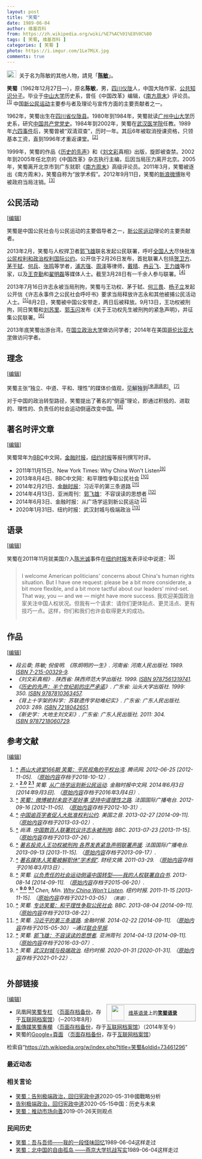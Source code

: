 ```yaml
---
layout: post
title: "笑蜀"
date: 1989-06-04
author: 维基百科
from: https://zh.wikipedia.org/wiki/%E7%AC%91%E8%9C%80
tags: [ 笑蜀, 维基百科 ]
categories: [ 笑蜀 ]
photo: https://i.imgur.com/1Le7MiX.jpg
comments: true
---
```

<div class="mw-content-ltr mw-parser-output" lang="zh" dir="ltr"><div role="note" class="hatnote navigation-not-searchable"><span typeof="mw:File"><a href="/wiki/Wikipedia:%E6%B6%88%E6%AD%A7%E4%B9%89" title="Wikipedia:消歧义"><img alt="" src="//upload.wikimedia.org/wikipedia/commons/thumb/5/5f/Disambig_gray.svg/25px-Disambig_gray.svg.png" decoding="async" width="25" height="19" class="mw-file-element" srcset="//upload.wikimedia.org/wikipedia/commons/thumb/5/5f/Disambig_gray.svg/38px-Disambig_gray.svg.png 1.5x, //upload.wikimedia.org/wikipedia/commons/thumb/5/5f/Disambig_gray.svg/50px-Disambig_gray.svg.png 2x" data-file-width="220" data-file-height="168"></a></span><style data-mw-deduplicate="TemplateStyles:r74069148">body:not(.skin-minerva) .mw-parser-output .ifmobile>.mobile{display:none}body.skin-minerva .mw-parser-output .ifmobile>.nomobile{display:inherit;display:initial}</style><span class="ifmobile"><span class="nomobile">&nbsp;&nbsp;</span><span class="mobile"></span></span>关于名为陈敏的其他人物，請見「<b><a href="/wiki/%E9%99%88%E6%95%8F" class="mw-redirect mw-disambig" title="陈敏">陈敏</a></b>」。</div>
<style data-mw-deduplicate="TemplateStyles:r83732082">.mw-parser-output .infobox-subbox{padding:0;border:none;margin:-3px;width:auto;min-width:100%;font-size:100%;clear:none;float:none;background-color:transparent}.mw-parser-output .infobox-3cols-child{margin:auto}.mw-parser-output .infobox .navbar{font-size:100%}body.skin-minerva .mw-parser-output .infobox-header,body.skin-minerva .mw-parser-output .infobox-subheader,body.skin-minerva .mw-parser-output .infobox-above,body.skin-minerva .mw-parser-output .infobox-title,body.skin-minerva .mw-parser-output .infobox-image,body.skin-minerva .mw-parser-output .infobox-full-data,body.skin-minerva .mw-parser-output .infobox-below{text-align:center}@media screen{html.skin-theme-clientpref-night .mw-parser-output .infobox-full-data:not(.notheme)>div:not(.notheme)[style]{background:#1f1f23!important;color:#f8f9fa}@media screen and (prefers-color-scheme:dark){html.skin-theme-clientpref-os .mw-parser-output .infobox-full-data:not(.notheme) div:not(.notheme){background:#1f1f23!important;color:#f8f9fa}}html.skin-theme-clientpref-night .mw-parser-output .infobox td div:not(.notheme)[style]{background:transparent!important;color:var(--color-base,#202122)}@media screen and (prefers-color-scheme:dark){html.skin-theme-clientpref-os .mw-parser-output .infobox td div:not(.notheme)[style]{background:transparent!important;color:var(--color-base,#202122)}}html.skin-theme-clientpref-night .mw-parser-output .infobox td div.NavHead:not(.notheme)[style]{background:transparent!important}}@media screen and (prefers-color-scheme:dark){html.skin-theme-clientpref-os .mw-parser-output .infobox td div.NavHead:not(.notheme)[style]{background:transparent!important}}@media(min-width:640px){body.skin--responsive .mw-parser-output .infobox-table{display:table!important}body.skin--responsive .mw-parser-output .infobox-table>caption{display:table-caption!important}body.skin--responsive .mw-parser-output .infobox-table>tbody{display:table-row-group}body.skin--responsive .mw-parser-output .infobox-table tr{display:table-row!important}body.skin--responsive .mw-parser-output .infobox-table th,body.skin--responsive .mw-parser-output .infobox-table td{padding-left:inherit;padding-right:inherit}}</style>
<p><b>笑蜀</b>（1962年12月27日<span class="useeditintro" title="Template:BLP editintro">—</span>），原名<b>陈敏</b>，男，<a href="/wiki/%E5%9B%9B%E5%B7%9D%E7%9C%81" title="四川省">四川</a><a href="/wiki/%E4%BB%AA%E9%99%87%E5%8E%BF" title="仪陇县">仪陇</a>人，中国大陆作家、<a href="/wiki/%E5%85%AC%E5%85%B1%E7%9F%A5%E8%AF%86%E5%88%86%E5%AD%90" title="公共知识分子">公共知识分子</a>。毕业于<a href="/wiki/%E4%B8%AD%E5%B1%B1%E5%A4%A7%E5%AD%A6" title="中山大学">中山大学</a>历史系，曾任《中国改革》编辑，《<a href="/wiki/%E5%8D%97%E6%96%B9%E5%91%A8%E6%9C%AB" title="南方周末">南方周末</a>》评论员。<sup id="cite_ref-1" class="reference"><a href="#cite_note-1"><span class="cite-bracket">[</span>1<span class="cite-bracket">]</span></a></sup> 中国<a href="/wiki/%E6%96%B0%E5%85%AC%E6%B0%91%E8%BF%90%E5%8A%A8" title="新公民运动">新公民运动</a>主要参与者及理论与宣传方面的主要贡献者之一。
</p>
<meta property="mw:PageProp/toc">
<div class="mw-heading mw-heading2"></div>
<p>1962年，笑蜀出生在<a href="/wiki/%E5%9B%9B%E5%B7%9D%E7%9C%81" title="四川省">四川省</a><a href="/wiki/%E4%BB%AA%E9%99%87%E5%8E%BF" title="仪陇县">仪陇县</a>。1980年到1984年，笑蜀就读<a href="/wiki/%E5%B9%BF%E5%B7%9E%E5%B8%82" title="广州市">广州</a><a href="/wiki/%E4%B8%AD%E5%B1%B1%E5%A4%A7%E5%AD%A6" title="中山大学">中山大学</a>历史系，研究<a href="/wiki/%E4%B8%AD%E5%9B%BD%E5%85%B1%E4%BA%A7%E5%85%9A" title="中国共产党">中国共产党党史</a>。1984年到2002年，笑蜀在<a href="/wiki/%E6%AD%A6%E6%B1%89%E5%8C%BB%E5%AD%A6%E9%99%A2" class="mw-redirect" title="武汉医学院">武汉医学院</a>任教。1989年<a href="/wiki/%E5%85%AD%E5%9B%9B%E4%BA%8B%E4%BB%B6" title="六四事件">六四事件</a>后，笑蜀曾被“双清双查”，历时一年。其后6年被取消授课资格，只领基本工资，直到1996年才重返课堂。<sup id="cite_ref-guangchang_2-0" class="reference"><a href="#cite_note-guangchang-2"><span class="cite-bracket">[</span>2<span class="cite-bracket">]</span></a></sup>
</p><p>1999年，笑蜀的作品《<a href="/wiki/%E5%8E%86%E5%8F%B2%E7%9A%84%E5%85%88%E5%A3%B0" title="历史的先声">历史的先声</a>》和《<a href="/wiki/%E5%88%98%E6%96%87%E5%BD%A9" title="刘文彩">刘文彩</a>真相》出版，旋即被查禁。2002年到2005年任北京的《中国改革》杂志执行主编，后因当局压力离开北京。2005年，笑蜀离开北京市到广东就职《<a href="/wiki/%E5%8D%97%E6%96%B9%E5%91%A8%E6%9C%AB" title="南方周末">南方周末</a>》高级评论员。2011年3月，笑蜀被逐出《南方周末》，笑蜀自称为“放学术假”。2012年9月11日，笑蜀的<a href="/wiki/%E6%96%B0%E6%B5%AA%E5%BE%AE%E5%8D%9A" title="新浪微博">新浪微博</a>账号被政府当局注销。<sup id="cite_ref-fica_3-0" class="reference"><a href="#cite_note-fica-3"><span class="cite-bracket">[</span>3<span class="cite-bracket">]</span></a></sup>
</p>
<div class="mw-heading mw-heading2"><h2 id="公民活动"><span id=".E5.85.AC.E6.B0.91.E6.B4.BB.E5.8A.A8"></span>公民活动</h2><span class="mw-editsection"><span class="mw-editsection-bracket">[</span><a href="/w/index.php?title=%E7%AC%91%E8%9C%80&amp;action=edit&amp;section=2" title="编辑章节：公民活动"><span>编辑</span></a><span class="mw-editsection-bracket">]</span></span></div>
<p>笑蜀是中国公民社会与公民运动的主要倡导者之一，<a href="/wiki/%E6%96%B0%E5%85%AC%E6%B0%91%E8%BF%90%E5%8A%A8" title="新公民运动">新公民运动</a>理论的主要贡献者。
</p><p>2013年2月，笑蜀与人权捍卫者<a href="/wiki/%E9%83%AD%E9%A3%9E%E9%9B%84" title="郭飞雄">郭飞雄</a>联名发起公民联署，呼吁<a href="/wiki/%E5%85%A8%E5%9B%BD%E4%BA%BA%E5%A4%A7" class="mw-redirect" title="全国人大">全国人大</a>尽快批准<a href="/wiki/%E5%85%AC%E6%B0%91%E6%9D%83%E5%88%A9%E5%92%8C%E6%94%BF%E6%B2%BB%E6%9D%83%E5%88%A9%E5%9B%BD%E9%99%85%E5%85%AC%E7%BA%A6" class="mw-redirect" title="公民权利和政治权利国际公约">公民权利和政治权利国际公约</a>。公开信于2月26日发布，首批联署人包括<a href="/wiki/%E8%B4%BA%E5%8D%AB%E6%96%B9" title="贺卫方">贺卫方</a>、<a href="/wiki/%E8%8C%85%E4%BA%8E%E8%BD%BC" title="茅于轼">茅于轼</a>、<a href="/w/index.php?title=%E4%BD%95%E5%85%B5&amp;action=edit&amp;redlink=1" class="new" title="何兵（页面不存在）">何兵</a>、<a href="/wiki/%E5%BC%A0%E9%B8%A3" class="mw-redirect mw-disambig" title="张鸣">张鸣</a>等学者，<a href="/wiki/%E6%B5%A6%E5%BF%97%E5%BC%BA" title="浦志强">浦志强</a>、<a href="/wiki/%E5%91%A8%E6%B3%BD" class="mw-disambig" title="周泽">周泽</a>等律师，<a href="/wiki/%E6%88%B4%E6%99%B4" title="戴晴">戴晴</a>、<a href="/wiki/%E5%86%89%E4%BA%91%E9%A3%9E" title="冉云飞">冉云飞</a>、<a href="/wiki/%E7%8E%8B%E5%8A%9B%E9%9B%84" title="王力雄">王力雄</a>等作家，以及<a href="/wiki/%E7%8E%8B%E5%85%8B%E5%8B%A4" title="王克勤">王克勤</a>和<a href="/w/index.php?title=%E7%BF%9F%E6%98%8E%E7%A3%8A&amp;action=edit&amp;redlink=1" class="new" title="翟明磊（页面不存在）">翟明磊</a>等媒体人士。截至3月28日有一千余人参与联署。<sup id="cite_ref-4" class="reference"><a href="#cite_note-4"><span class="cite-bracket">[</span>4<span class="cite-bracket">]</span></a></sup>
</p><p>2013年7月16日许志永被当局刑拘，笑蜀与王功权、茅于轼、<a href="/wiki/%E4%BD%95%E4%B8%89%E7%95%8F" title="何三畏">何三畏</a>、<a href="/wiki/%E6%9D%A8%E5%AD%90%E7%AB%8B" title="杨子立">杨子立</a>发起公开信《许志永事件之公民社会呼吁书》要求当局释放许志永和其他被捕公民活动人士。<sup id="cite_ref-gongkaixin01_5-0" class="reference"><a href="#cite_note-gongkaixin01-5"><span class="cite-bracket">[</span>5<span class="cite-bracket">]</span></a></sup>8月2日，笑蜀被中国公安带走，两日后被释放。9月13日，王功权被刑拘，同日笑蜀和<a href="/wiki/%E5%88%98%E8%8B%8F%E9%87%8C" title="刘苏里">刘苏里</a>、<a href="/wiki/%E9%83%AD%E7%8E%89%E9%97%AA" title="郭玉闪">郭玉闪</a>发布《关于王功权先生被刑拘的紧急声明》，并征集公民联署。<sup id="cite_ref-6" class="reference"><a href="#cite_note-6"><span class="cite-bracket">[</span>6<span class="cite-bracket">]</span></a></sup>
</p><p>2013年底笑蜀出游台湾，在<a href="/wiki/%E5%9B%BD%E7%AB%8B%E6%94%BF%E6%B2%BB%E5%A4%A7%E5%AD%A6" class="mw-redirect" title="国立政治大学">国立政治大学</a>做访问学者；2014年在美国<a href="/wiki/%E5%93%A5%E4%BC%A6%E6%AF%94%E4%BA%9A%E5%A4%A7%E5%AD%A6" title="哥伦比亚大学">哥伦比亚大学</a>做访问学者。
</p>
<div class="mw-heading mw-heading2"><h2 id="理念"><span id=".E7.90.86.E5.BF.B5"></span>理念</h2><span class="mw-editsection"><span class="mw-editsection-bracket">[</span><a href="/w/index.php?title=%E7%AC%91%E8%9C%80&amp;action=edit&amp;section=3" title="编辑章节：理念"><span>编辑</span></a><span class="mw-editsection-bracket">]</span></span></div>
<p>笑蜀主张“独立、中道、平和、理性”的媒体价值观，<style data-mw-deduplicate="TemplateStyles:r83946278">.mw-parser-output .template-facttext{background-color:var(--background-color-neutral,#eaecf0);color:inherit;margin:-.3em 0;padding:.3em 0}</style><mark class="template-facttext" title="需要提供文献来源">见解独到</mark><sup class="noprint Template-Fact"><a href="/wiki/Wikipedia:%E5%88%97%E6%98%8E%E6%9D%A5%E6%BA%90" title="Wikipedia:列明来源"><span style="white-space: nowrap;" title="来源请求。">[來源請求]</span></a></sup>。<sup id="cite_ref-7" class="reference"><a href="#cite_note-7"><span class="cite-bracket">[</span>7<span class="cite-bracket">]</span></a></sup>
</p><p>对于中国的政治转型路径，笑蜀提出了著名的“倒逼”理论，即通过积极的、进取的、理性的、负责任的社会运动倒逼改变中国。<sup id="cite_ref-8" class="reference"><a href="#cite_note-8"><span class="cite-bracket">[</span>8<span class="cite-bracket">]</span></a></sup>
</p>
<div class="mw-heading mw-heading2"><h2 id="著名时评文章"><span id=".E8.91.97.E5.90.8D.E6.97.B6.E8.AF.84.E6.96.87.E7.AB.A0"></span>著名时评文章</h2><span class="mw-editsection"><span class="mw-editsection-bracket">[</span><a href="/w/index.php?title=%E7%AC%91%E8%9C%80&amp;action=edit&amp;section=4" title="编辑章节：著名时评文章"><span>编辑</span></a><span class="mw-editsection-bracket">]</span></span></div>
<p>笑蜀常年为<a href="/wiki/BBC" class="mw-redirect" title="BBC">BBC</a>中文网，<a href="/wiki/%E9%87%91%E8%9E%8D%E6%97%B6%E6%8A%A5_(%E8%8B%B1%E5%9B%BD)" class="mw-redirect" title="金融时报 (英国)">金融时报</a>，<a href="/wiki/%E7%BA%BD%E7%BA%A6%E6%97%B6%E6%8A%A5" title="纽约时报">纽约时报</a>等报刊撰写时评。
</p>
<ul><li>2011年11月15日、<span lang="en">New York Times: Why China Won't Listen</span><sup id="cite_ref-cgc_listen_9-0" class="reference"><a href="#cite_note-cgc_listen-9"><span class="cite-bracket">[</span>9<span class="cite-bracket">]</span></a></sup></li>
<li>2013年8月4日、BBC中文网：和平理性争取公民社会 <sup id="cite_ref-10" class="reference"><a href="#cite_note-10"><span class="cite-bracket">[</span>10<span class="cite-bracket">]</span></a></sup></li>
<li>2014年2月21日、<a href="/wiki/%E9%87%91%E8%9E%8D%E6%97%B6%E6%8A%A5_(%E8%8B%B1%E5%9B%BD)" class="mw-redirect" title="金融时报 (英国)">金融时报</a>：习近平的第三条道路 <sup id="cite_ref-11" class="reference"><a href="#cite_note-11"><span class="cite-bracket">[</span>11<span class="cite-bracket">]</span></a></sup></li>
<li>2014年4月13日、亚洲周刊：<a href="/wiki/%E9%83%AD%E9%A3%9E%E9%9B%84" title="郭飞雄">郭飞雄</a>：不容误读的思想者 <sup id="cite_ref-12" class="reference"><a href="#cite_note-12"><span class="cite-bracket">[</span>12<span class="cite-bracket">]</span></a></sup></li>
<li>2014年6月3日、金融时报：从广场学运到新公民运动 <sup id="cite_ref-guangchang_2-1" class="reference"><a href="#cite_note-guangchang-2"><span class="cite-bracket">[</span>2<span class="cite-bracket">]</span></a></sup></li>
<li>2020年1月31日、纽约时报：武汉封城与极端政治 <sup id="cite_ref-13" class="reference"><a href="#cite_note-13"><span class="cite-bracket">[</span>13<span class="cite-bracket">]</span></a></sup></li></ul>
<div class="mw-heading mw-heading2"><h2 id="语录"><span id=".E8.AF.AD.E5.BD.95"></span>语录</h2><span class="mw-editsection"><span class="mw-editsection-bracket">[</span><a href="/w/index.php?title=%E7%AC%91%E8%9C%80&amp;action=edit&amp;section=5" title="编辑章节：语录"><span>编辑</span></a><span class="mw-editsection-bracket">]</span></span></div>
<p>笑蜀在2011年11月就美国介入<a href="/wiki/%E9%99%88%E5%85%89%E8%AF%9A" title="陈光诚">陈光诚</a>事件在<a href="/wiki/%E7%BA%BD%E7%BA%A6%E6%97%B6%E6%8A%A5" title="纽约时报">纽约时报</a>发表评论中说道：<sup id="cite_ref-cgc_listen_9-1" class="reference"><a href="#cite_note-cgc_listen-9"><span class="cite-bracket">[</span>9<span class="cite-bracket">]</span></a></sup>
<style data-mw-deduplicate="TemplateStyles:r61209892">.mw-parser-output .templatequote{margin-top:0;overflow:hidden}.mw-parser-output .templatequote .templatequotecite{line-height:1em;text-align:left;padding-left:2em;margin-top:0}.mw-parser-output .templatequote .templatequotecite cite{font-size:small}</style>
</p>
<blockquote class="templatequote"><p>I welcome American politicians' concerns about China's human rights situation. But I have one request: please be a bit more considerate, a bit more flexible, and a bit more tactful about our leaders' mind-set. That way, you — and we — might have more success. 我欢迎美国政治家关注中国人权状况。但我有一个请求：请你们更体贴点、更灵活点、更有技巧一点。这样，你们和我们也许会取得更大的成功。</p></blockquote>
<div class="mw-heading mw-heading2"><h2 id="作品"><span id=".E4.BD.9C.E5.93.81"></span>作品</h2><span class="mw-editsection"><span class="mw-editsection-bracket">[</span><a href="/w/index.php?title=%E7%AC%91%E8%9C%80&amp;action=edit&amp;section=6" title="编辑章节：作品"><span>编辑</span></a><span class="mw-editsection-bracket">]</span></span></div>
<ul><li><cite class="citation book">段云章; 陈敏; 倪俊明. 《陈炯明的一生》. 河南省: 河南人民出版社. 1989. <a href="/wiki/Special:%E7%BD%91%E7%BB%9C%E4%B9%A6%E6%BA%90/7-215-00329-9" title="Special:网络书源/7-215-00329-9"><span title="国际标准书号">ISBN</span>&nbsp;7-215-00329-9</a>.</cite><span title="ctx_ver=Z39.88-2004&amp;rfr_id=info%3Asid%2Fzh.wikipedia.org%3A%E7%AC%91%E8%9C%80&amp;rft.au=%E5%80%AA%E4%BF%8A%E6%98%8E&amp;rft.au=%E6%AE%B5%E4%BA%91%E7%AB%A0&amp;rft.au=%E9%99%88%E6%95%8F&amp;rft.btitle=%E3%80%8A%E9%99%88%E7%82%AF%E6%98%8E%E7%9A%84%E4%B8%80%E7%94%9F%E3%80%8B&amp;rft.date=1989&amp;rft.genre=book&amp;rft.isbn=7-215-00329-9&amp;rft.place=%E6%B2%B3%E5%8D%97%E7%9C%81&amp;rft.pub=%E6%B2%B3%E5%8D%97%E4%BA%BA%E6%B0%91%E5%87%BA%E7%89%88%E7%A4%BE&amp;rft_val_fmt=info%3Aofi%2Ffmt%3Akev%3Amtx%3Abook" class="Z3988"><span style="display:none;">&nbsp;</span></span></li>
<li><cite class="citation book">《刘文彩真相》. 陕西省: 陕西师范大学出版社. 1999. <a href="/wiki/Special:%E7%BD%91%E7%BB%9C%E4%B9%A6%E6%BA%90/9787561319741" title="Special:网络书源/9787561319741"><span title="国际标准书号">ISBN</span>&nbsp;9787561319741</a>.</cite><span title="ctx_ver=Z39.88-2004&amp;rfr_id=info%3Asid%2Fzh.wikipedia.org%3A%E7%AC%91%E8%9C%80&amp;rft.btitle=%E3%80%8A%E5%88%98%E6%96%87%E5%BD%A9%E7%9C%9F%E7%9B%B8%E3%80%8B&amp;rft.date=1999&amp;rft.genre=book&amp;rft.isbn=9787561319741&amp;rft.place=%E9%99%95%E8%A5%BF%E7%9C%81&amp;rft.pub=%E9%99%95%E8%A5%BF%E5%B8%88%E8%8C%83%E5%A4%A7%E5%AD%A6%E5%87%BA%E7%89%88%E7%A4%BE&amp;rft_val_fmt=info%3Aofi%2Ffmt%3Akev%3Amtx%3Abook" class="Z3988"><span style="display:none;">&nbsp;</span></span></li>
<li><cite class="citation book">《<a href="/wiki/%E5%8E%86%E5%8F%B2%E7%9A%84%E5%85%88%E5%A3%B0" title="历史的先声">历史的先声：半个世纪前的庄严承诺</a>》. 广东省: 汕头大学出版社. 1999: 350. <a href="/wiki/Special:%E7%BD%91%E7%BB%9C%E4%B9%A6%E6%BA%90/9787810363457" title="Special:网络书源/9787810363457"><span title="国际标准书号">ISBN</span>&nbsp;9787810363457</a>.</cite><span title="ctx_ver=Z39.88-2004&amp;rfr_id=info%3Asid%2Fzh.wikipedia.org%3A%E7%AC%91%E8%9C%80&amp;rft.btitle=%E3%80%8A%E5%8E%86%E5%8F%B2%E7%9A%84%E5%85%88%E5%A3%B0%EF%BC%9A%E5%8D%8A%E4%B8%AA%E4%B8%96%E7%BA%AA%E5%89%8D%E7%9A%84%E5%BA%84%E4%B8%A5%E6%89%BF%E8%AF%BA%E3%80%8B&amp;rft.date=1999&amp;rft.genre=book&amp;rft.isbn=9787810363457&amp;rft.pages=350&amp;rft.place=%E5%B9%BF%E4%B8%9C%E7%9C%81&amp;rft.pub=%E6%B1%95%E5%A4%B4%E5%A4%A7%E5%AD%A6%E5%87%BA%E7%89%88%E7%A4%BE&amp;rft_val_fmt=info%3Aofi%2Ffmt%3Akev%3Amtx%3Abook" class="Z3988"><span style="display:none;">&nbsp;</span></span></li>
<li><cite class="citation book">《背上十字架的科学：苏联遗传学劫难纪实》. 广东省: 广东人民出版社. 2003: 289. <a href="/wiki/Special:%E7%BD%91%E7%BB%9C%E4%B9%A6%E6%BA%90/7218042651" title="Special:网络书源/7218042651"><span title="国际标准书号">ISBN</span>&nbsp;7218042651</a>.</cite><span title="ctx_ver=Z39.88-2004&amp;rfr_id=info%3Asid%2Fzh.wikipedia.org%3A%E7%AC%91%E8%9C%80&amp;rft.btitle=%E3%80%8A%E8%83%8C%E4%B8%8A%E5%8D%81%E5%AD%97%E6%9E%B6%E7%9A%84%E7%A7%91%E5%AD%A6%EF%BC%9A%E8%8B%8F%E8%81%94%E9%81%97%E4%BC%A0%E5%AD%A6%E5%8A%AB%E9%9A%BE%E7%BA%AA%E5%AE%9E%E3%80%8B&amp;rft.date=2003&amp;rft.genre=book&amp;rft.isbn=7218042651&amp;rft.pages=289&amp;rft.place=%E5%B9%BF%E4%B8%9C%E7%9C%81&amp;rft.pub=%E5%B9%BF%E4%B8%9C%E4%BA%BA%E6%B0%91%E5%87%BA%E7%89%88%E7%A4%BE&amp;rft_val_fmt=info%3Aofi%2Ffmt%3Akev%3Amtx%3Abook" class="Z3988"><span style="display:none;">&nbsp;</span></span></li>
<li><cite class="citation book">《新史学：大地主刘文彩》. 广东省: 广东人民出版社. 2011: 304. <a href="/wiki/Special:%E7%BD%91%E7%BB%9C%E4%B9%A6%E6%BA%90/9787218060729" title="Special:网络书源/9787218060729"><span title="国际标准书号">ISBN</span>&nbsp;9787218060729</a>.</cite><span title="ctx_ver=Z39.88-2004&amp;rfr_id=info%3Asid%2Fzh.wikipedia.org%3A%E7%AC%91%E8%9C%80&amp;rft.btitle=%E3%80%8A%E6%96%B0%E5%8F%B2%E5%AD%A6%EF%BC%9A%E5%A4%A7%E5%9C%B0%E4%B8%BB%E5%88%98%E6%96%87%E5%BD%A9%E3%80%8B&amp;rft.date=2011&amp;rft.genre=book&amp;rft.isbn=9787218060729&amp;rft.pages=304&amp;rft.place=%E5%B9%BF%E4%B8%9C%E7%9C%81&amp;rft.pub=%E5%B9%BF%E4%B8%9C%E4%BA%BA%E6%B0%91%E5%87%BA%E7%89%88%E7%A4%BE&amp;rft_val_fmt=info%3Aofi%2Ffmt%3Akev%3Amtx%3Abook" class="Z3988"><span style="display:none;">&nbsp;</span></span></li></ul>
<div class="mw-heading mw-heading2"><h2 id="参考文献"><span id=".E5.8F.82.E8.80.83.E6.96.87.E7.8C.AE"></span>参考文献</h2><span class="mw-editsection"><span class="mw-editsection-bracket">[</span><a href="/w/index.php?title=%E7%AC%91%E8%9C%80&amp;action=edit&amp;section=7" title="编辑章节：参考文献"><span>编辑</span></a><span class="mw-editsection-bracket">]</span></span></div>
<div class="reflist columns references-column-count references-column-count-2" style="-moz-column-count: 2; -webkit-column-count: 2; column-count: 2; list-style-type: decimal;">
<ol class="references">
<li id="cite_note-1"><span class="mw-cite-backlink"><b><a href="#cite_ref-1">^</a></b></span> <span class="reference-text"><cite class="citation web"><a rel="nofollow" class="external text" href="https://web.archive.org/web/20181012161739/http://view.news.qq.com/a/20120625/000029.htm">燕山大讲堂166期 笑蜀：平民视角的平权台湾</a>. 腾讯网. 2012-06-25 <span class="reference-accessdate"> [<span class="nowrap">2012-11-05</span>]</span>. （<a rel="nofollow" class="external text" href="http://view.news.qq.com/a/20120625/000029.htm">原始内容</a>存档于2018-10-12）.</cite><span title="ctx_ver=Z39.88-2004&amp;rfr_id=info%3Asid%2Fzh.wikipedia.org%3A%E7%AC%91%E8%9C%80&amp;rft.atitle=%E7%87%95%E5%B1%B1%E5%A4%A7%E8%AE%B2%E5%A0%82166%E6%9C%9F+%E7%AC%91%E8%9C%80%EF%BC%9A%E5%B9%B3%E6%B0%91%E8%A7%86%E8%A7%92%E7%9A%84%E5%B9%B3%E6%9D%83%E5%8F%B0%E6%B9%BE&amp;rft.date=2012-06-25&amp;rft.genre=unknown&amp;rft.jtitle=%E8%85%BE%E8%AE%AF%E7%BD%91&amp;rft_id=http%3A%2F%2Fview.news.qq.com%2Fa%2F20120625%2F000029.htm&amp;rft_val_fmt=info%3Aofi%2Ffmt%3Akev%3Amtx%3Ajournal" class="Z3988"><span style="display:none;">&nbsp;</span></span></span>
</li>
<li id="cite_note-guangchang-2"><span class="mw-cite-backlink">^ <a href="#cite_ref-guangchang_2-0"><sup><b>2.0</b></sup></a> <a href="#cite_ref-guangchang_2-1"><sup><b>2.1</b></sup></a></span> <span class="reference-text"><cite class="citation news">笑蜀. <a rel="nofollow" class="external text" href="https://web.archive.org/web/20160304061834/http://www.ftchinese.com/story/001056541?full=y">从广场学运到新公民运动</a>. 金融时报中文网. 2014年6月3日 <span class="reference-accessdate"> [2014年9月3日]</span>. （<a rel="nofollow" class="external text" href="http://www.ftchinese.com/story/001056541?full=y">原始内容</a>存档于2016年3月4日）.</cite><span title="ctx_ver=Z39.88-2004&amp;rfr_id=info%3Asid%2Fzh.wikipedia.org%3A%E7%AC%91%E8%9C%80&amp;rft.atitle=%E4%BB%8E%E5%B9%BF%E5%9C%BA%E5%AD%A6%E8%BF%90%E5%88%B0%E6%96%B0%E5%85%AC%E6%B0%91%E8%BF%90%E5%8A%A8&amp;rft.au=%E7%AC%91%E8%9C%80&amp;rft.date=2014-06-03&amp;rft.genre=article&amp;rft.jtitle=%E9%87%91%E8%9E%8D%E6%97%B6%E6%8A%A5%E4%B8%AD%E6%96%87%E7%BD%91&amp;rft_id=http%3A%2F%2Fwww.ftchinese.com%2Fstory%2F001056541%3Ffull%3Dy&amp;rft_val_fmt=info%3Aofi%2Ffmt%3Akev%3Amtx%3Ajournal" class="Z3988"><span style="display:none;">&nbsp;</span></span></span>
</li>
<li id="cite_note-fica-3"><span class="mw-cite-backlink"><b><a href="#cite_ref-fica_3-0">^</a></b></span> <span class="reference-text"><cite class="citation web"><a rel="nofollow" class="external text" href="https://web.archive.org/web/20121031151357/http://www.chinese.rfi.fr/%E4%B8%AD%E5%9B%BD/20120916-%E7%AC%91%E8%9C%80%EF%BC%9A%E5%BE%AE%E5%8D%9A%E8%A2%AB%E5%B0%81%E6%9C%AA%E5%B0%9D%E4%B8%8D%E6%98%AF%E5%A5%BD%E4%BA%8B-%E5%9D%9A%E6%8C%81%E4%B8%AD%E9%81%93%E7%90%86%E6%80%A7%E4%B9%8B%E8%B7%AF">笑蜀：微博被封未尝不是好事 坚持中道理性之路</a>. 法国国际广播电台. 2012-09-16 <span class="reference-accessdate"> [<span class="nowrap">2012-11-05</span>]</span>. （<a rel="nofollow" class="external text" href="http://www.chinese.rfi.fr/%E4%B8%AD%E5%9B%BD/20120916-%E7%AC%91%E8%9C%80%EF%BC%9A%E5%BE%AE%E5%8D%9A%E8%A2%AB%E5%B0%81%E6%9C%AA%E5%B0%9D%E4%B8%8D%E6%98%AF%E5%A5%BD%E4%BA%8B-%E5%9D%9A%E6%8C%81%E4%B8%AD%E9%81%93%E7%90%86%E6%80%A7%E4%B9%8B%E8%B7%AF">原始内容</a>存档于2012-10-31）.</cite><span title="ctx_ver=Z39.88-2004&amp;rfr_id=info%3Asid%2Fzh.wikipedia.org%3A%E7%AC%91%E8%9C%80&amp;rft.atitle=%E7%AC%91%E8%9C%80%EF%BC%9A%E5%BE%AE%E5%8D%9A%E8%A2%AB%E5%B0%81%E6%9C%AA%E5%B0%9D%E4%B8%8D%E6%98%AF%E5%A5%BD%E4%BA%8B+%E5%9D%9A%E6%8C%81%E4%B8%AD%E9%81%93%E7%90%86%E6%80%A7%E4%B9%8B%E8%B7%AF&amp;rft.date=2012-09-16&amp;rft.genre=unknown&amp;rft.jtitle=%E6%B3%95%E5%9B%BD%E5%9B%BD%E9%99%85%E5%B9%BF%E6%92%AD%E7%94%B5%E5%8F%B0&amp;rft_id=http%3A%2F%2Fwww.chinese.rfi.fr%2F%25E4%25B8%25AD%25E5%259B%25BD%2F20120916-%25E7%25AC%2591%25E8%259C%2580%25EF%25BC%259A%25E5%25BE%25AE%25E5%258D%259A%25E8%25A2%25AB%25E5%25B0%2581%25E6%259C%25AA%25E5%25B0%259D%25E4%25B8%258D%25E6%2598%25AF%25E5%25A5%25BD%25E4%25BA%258B-%25E5%259D%259A%25E6%258C%2581%25E4%25B8%25AD%25E9%2581%2593%25E7%2590%2586%25E6%2580%25A7%25E4%25B9%258B%25E8%25B7%25AF&amp;rft_val_fmt=info%3Aofi%2Ffmt%3Akev%3Amtx%3Ajournal" class="Z3988"><span style="display:none;">&nbsp;</span></span></span>
</li>
<li id="cite_note-4"><span class="mw-cite-backlink"><b><a href="#cite_ref-4">^</a></b></span> <span class="reference-text"><cite class="citation news"><a rel="nofollow" class="external text" href="https://web.archive.org/web/20130302034629/http://www.bbc.co.uk/zhongwen/simp/china/2013/02/130226_china_reform_petition.shtml">中国逾百学者促人大批准权利公约</a>. 美国之音. 2013-02-27 <span class="reference-accessdate"> [<span class="nowrap">2014-09-11</span>]</span>. （<a rel="nofollow" class="external text" href="https://www.bbc.co.uk/zhongwen/simp/china/2013/02/130226_china_reform_petition.shtml">原始内容</a>存档于2013-03-02）.</cite><span title="ctx_ver=Z39.88-2004&amp;rfr_id=info%3Asid%2Fzh.wikipedia.org%3A%E7%AC%91%E8%9C%80&amp;rft.atitle=%E4%B8%AD%E5%9B%BD%E9%80%BE%E7%99%BE%E5%AD%A6%E8%80%85%E4%BF%83%E4%BA%BA%E5%A4%A7%E6%89%B9%E5%87%86%E6%9D%83%E5%88%A9%E5%85%AC%E7%BA%A6&amp;rft.date=2013-02-27&amp;rft.genre=article&amp;rft.jtitle=%E7%BE%8E%E5%9B%BD%E4%B9%8B%E9%9F%B3&amp;rft_id=http%3A%2F%2Fwww.bbc.co.uk%2Fzhongwen%2Fsimp%2Fchina%2F2013%2F02%2F130226_china_reform_petition.shtml&amp;rft_val_fmt=info%3Aofi%2Ffmt%3Akev%3Amtx%3Ajournal" class="Z3988"><span style="display:none;">&nbsp;</span></span></span>
</li>
<li id="cite_note-gongkaixin01-5"><span class="mw-cite-backlink"><b><a href="#cite_ref-gongkaixin01_5-0">^</a></b></span> <span class="reference-text"><cite class="citation news">尚清. <a rel="nofollow" class="external text" href="https://web.archive.org/web/20130726004854/http://www.bbc.co.uk/zhongwen/simp/china/2013/07/130723_xuzhiyong_petition.shtml">中国数百人联署抗议许志永被刑拘</a>. BBC. 2013-07-23 <span class="reference-accessdate"> [<span class="nowrap">2013-11-15</span>]</span>. （<a rel="nofollow" class="external text" href="https://www.bbc.co.uk/zhongwen/simp/china/2013/07/130723_xuzhiyong_petition.shtml">原始内容</a>存档于2013-07-26）.</cite><span title="ctx_ver=Z39.88-2004&amp;rfr_id=info%3Asid%2Fzh.wikipedia.org%3A%E7%AC%91%E8%9C%80&amp;rft.atitle=%E4%B8%AD%E5%9B%BD%E6%95%B0%E7%99%BE%E4%BA%BA%E8%81%94%E7%BD%B2%E6%8A%97%E8%AE%AE%E8%AE%B8%E5%BF%97%E6%B0%B8%E8%A2%AB%E5%88%91%E6%8B%98&amp;rft.au=%E5%B0%9A%E6%B8%85&amp;rft.date=2013-07-23&amp;rft.genre=article&amp;rft.jtitle=BBC&amp;rft_id=http%3A%2F%2Fwww.bbc.co.uk%2Fzhongwen%2Fsimp%2Fchina%2F2013%2F07%2F130723_xuzhiyong_petition.shtml&amp;rft_val_fmt=info%3Aofi%2Ffmt%3Akev%3Amtx%3Ajournal" class="Z3988"><span style="display:none;">&nbsp;</span></span></span>
</li>
<li id="cite_note-6"><span class="mw-cite-backlink"><b><a href="#cite_ref-6">^</a></b></span> <span class="reference-text"><cite class="citation web"><a rel="nofollow" class="external text" href="https://web.archive.org/web/20130917002747/http://www.chinese.rfi.fr/%E4%B8%AD%E5%9B%BD/20130913-%E4%B8%AD%E5%9B%BD%E8%91%97%E5%90%8D%E4%BC%81%E4%B8%9A%E5%AE%B6%E7%8E%8B%E5%8A%9F%E6%9D%83%E5%91%A8%E4%BA%94%E8%A2%AB%E8%AD%A6%E6%96%B9%E5%B8%A6%E8%B5%B0">著名投资人王功权被刑拘 各界发表紧急声明联署声援</a>. 法国国际广播电台. 2013-09-13 <span class="reference-accessdate"> [<span class="nowrap">2013-11-15</span>]</span>. （<a rel="nofollow" class="external text" href="http://www.chinese.rfi.fr/%E4%B8%AD%E5%9B%BD/20130913-%E4%B8%AD%E5%9B%BD%E8%91%97%E5%90%8D%E4%BC%81%E4%B8%9A%E5%AE%B6%E7%8E%8B%E5%8A%9F%E6%9D%83%E5%91%A8%E4%BA%94%E8%A2%AB%E8%AD%A6%E6%96%B9%E5%B8%A6%E8%B5%B0">原始内容</a>存档于2013-09-17）.</cite><span title="ctx_ver=Z39.88-2004&amp;rfr_id=info%3Asid%2Fzh.wikipedia.org%3A%E7%AC%91%E8%9C%80&amp;rft.atitle=%E8%91%97%E5%90%8D%E6%8A%95%E8%B5%84%E4%BA%BA%E7%8E%8B%E5%8A%9F%E6%9D%83%E8%A2%AB%E5%88%91%E6%8B%98+%E5%90%84%E7%95%8C%E5%8F%91%E8%A1%A8%E7%B4%A7%E6%80%A5%E5%A3%B0%E6%98%8E%E8%81%94%E7%BD%B2%E5%A3%B0%E6%8F%B4&amp;rft.date=2013-09-13&amp;rft.genre=unknown&amp;rft.jtitle=%E6%B3%95%E5%9B%BD%E5%9B%BD%E9%99%85%E5%B9%BF%E6%92%AD%E7%94%B5%E5%8F%B0&amp;rft_id=http%3A%2F%2Fwww.chinese.rfi.fr%2F%25E4%25B8%25AD%25E5%259B%25BD%2F20130913-%25E4%25B8%25AD%25E5%259B%25BD%25E8%2591%2597%25E5%2590%258D%25E4%25BC%2581%25E4%25B8%259A%25E5%25AE%25B6%25E7%258E%258B%25E5%258A%259F%25E6%259D%2583%25E5%2591%25A8%25E4%25BA%2594%25E8%25A2%25AB%25E8%25AD%25A6%25E6%2596%25B9%25E5%25B8%25A6%25E8%25B5%25B0&amp;rft_val_fmt=info%3Aofi%2Ffmt%3Akev%3Amtx%3Ajournal" class="Z3988"><span style="display:none;">&nbsp;</span></span></span>
</li>
<li id="cite_note-7"><span class="mw-cite-backlink"><b><a href="#cite_ref-7">^</a></b></span> <span class="reference-text"><cite class="citation web"><a rel="nofollow" class="external text" href="https://web.archive.org/web/20160313110448/http://21fd.cn/a/fengmianbaodao/2011/0329/22895.html">著名媒体人笑蜀被解职休“学术假”</a>. 财经文摘. 2011-03-29. （<a rel="nofollow" class="external text" href="http://www.21fd.cn/a/fengmianbaodao/2011/0329/22895.html">原始内容</a>存档于2016年3月13日）.</cite><span title="ctx_ver=Z39.88-2004&amp;rfr_id=info%3Asid%2Fzh.wikipedia.org%3A%E7%AC%91%E8%9C%80&amp;rft.atitle=%E8%91%97%E5%90%8D%E5%AA%92%E4%BD%93%E4%BA%BA%E7%AC%91%E8%9C%80%E8%A2%AB%E8%A7%A3%E8%81%8C%E4%BC%91%E2%80%9C%E5%AD%A6%E6%9C%AF%E5%81%87%E2%80%9D&amp;rft.date=2011-03-29&amp;rft.genre=unknown&amp;rft.jtitle=%E8%B4%A2%E7%BB%8F%E6%96%87%E6%91%98&amp;rft_id=http%3A%2F%2Fwww.21fd.cn%2Fa%2Ffengmianbaodao%2F2011%2F0329%2F22895.html&amp;rft_val_fmt=info%3Aofi%2Ffmt%3Akev%3Amtx%3Ajournal" class="Z3988"><span style="display:none;">&nbsp;</span></span></span>
</li>
<li id="cite_note-8"><span class="mw-cite-backlink"><b><a href="#cite_ref-8">^</a></b></span> <span class="reference-text"><cite class="citation web">笑蜀. <a rel="nofollow" class="external text" href="https://web.archive.org/web/20150620054648/http://blog.sciencenet.cn/blog-279293-716664.html">以负责任的社会运动倒逼中国转型——我的人权联署自白书</a>. 2013-08-14 <span class="reference-accessdate"> [<span class="nowrap">2014-09-11</span>]</span>. （<a rel="nofollow" class="external text" href="http://blog.sciencenet.cn/blog-279293-716664.html">原始内容</a>存档于2015-06-20）.</cite><span title="ctx_ver=Z39.88-2004&amp;rfr_id=info%3Asid%2Fzh.wikipedia.org%3A%E7%AC%91%E8%9C%80&amp;rft.au=%E7%AC%91%E8%9C%80&amp;rft.btitle=%E4%BB%A5%E8%B4%9F%E8%B4%A3%E4%BB%BB%E7%9A%84%E7%A4%BE%E4%BC%9A%E8%BF%90%E5%8A%A8%E5%80%92%E9%80%BC%E4%B8%AD%E5%9B%BD%E8%BD%AC%E5%9E%8B%E2%80%94%E2%80%94%E6%88%91%E7%9A%84%E4%BA%BA%E6%9D%83%E8%81%94%E7%BD%B2%E8%87%AA%E7%99%BD%E4%B9%A6&amp;rft.date=2013-08-14&amp;rft.genre=unknown&amp;rft_id=http%3A%2F%2Fblog.sciencenet.cn%2Fblog-279293-716664.html&amp;rft_val_fmt=info%3Aofi%2Ffmt%3Akev%3Amtx%3Abook" class="Z3988"><span style="display:none;">&nbsp;</span></span></span>
</li>
<li id="cite_note-cgc_listen-9"><span class="mw-cite-backlink">^ <a href="#cite_ref-cgc_listen_9-0"><sup><b>9.0</b></sup></a> <a href="#cite_ref-cgc_listen_9-1"><sup><b>9.1</b></sup></a></span> <span class="reference-text"><cite class="citation web">Chen, Min. <a rel="nofollow" class="external text" href="https://web.archive.org/web/20210305032207/http://www.nytimes.com/2011/11/16/opinion/why-china-wont-listen.html">Why China Won't Listen</a>. 纽约时报. 2011-11-15 <span class="reference-accessdate"> [<span class="nowrap">2013-11-15</span>]</span>. （<a rel="nofollow" class="external text" href="http://www.nytimes.com/2011/11/16/opinion/why-china-wont-listen.html">原始内容</a>存档于2021-03-05） <span style="font-family: sans-serif; cursor: default; color:var(--color-subtle, #54595d); font-size: 0.8em; bottom: 0.1em; font-weight: bold;" title="连接到英语网页">（英语）</span>.</cite><span title="ctx_ver=Z39.88-2004&amp;rfr_id=info%3Asid%2Fzh.wikipedia.org%3A%E7%AC%91%E8%9C%80&amp;rft.atitle=Why+China+Won%27t+Listen&amp;rft.aufirst=Min&amp;rft.aulast=Chen&amp;rft.date=2011-11-15&amp;rft.genre=unknown&amp;rft.jtitle=%E7%BA%BD%E7%BA%A6%E6%97%B6%E6%8A%A5&amp;rft_id=http%3A%2F%2Fwww.nytimes.com%2F2011%2F11%2F16%2Fopinion%2Fwhy-china-wont-listen.html&amp;rft_val_fmt=info%3Aofi%2Ffmt%3Akev%3Amtx%3Ajournal" class="Z3988"><span style="display:none;">&nbsp;</span></span></span>
</li>
<li id="cite_note-10"><span class="mw-cite-backlink"><b><a href="#cite_ref-10">^</a></b></span> <span class="reference-text"><cite class="citation web">笑蜀. <a rel="nofollow" class="external text" href="https://web.archive.org/web/20130822130037/http://www.bbc.co.uk/zhongwen/simp/china/2013/08/130804_xiaoshu_iv.shtml">专访笑蜀：和平理性争取公民社会</a>. BBC. 2013-08-04 <span class="reference-accessdate"> [<span class="nowrap">2014-09-11</span>]</span>. （<a rel="nofollow" class="external text" href="https://www.bbc.co.uk/zhongwen/simp/china/2013/08/130804_xiaoshu_iv.shtml">原始内容</a>存档于2013-08-22）.</cite><span title="ctx_ver=Z39.88-2004&amp;rfr_id=info%3Asid%2Fzh.wikipedia.org%3A%E7%AC%91%E8%9C%80&amp;rft.atitle=%E4%B8%93%E8%AE%BF%E7%AC%91%E8%9C%80%EF%BC%9A%E5%92%8C%E5%B9%B3%E7%90%86%E6%80%A7%E4%BA%89%E5%8F%96%E5%85%AC%E6%B0%91%E7%A4%BE%E4%BC%9A&amp;rft.au=%E7%AC%91%E8%9C%80&amp;rft.date=2013-08-04&amp;rft.genre=unknown&amp;rft.jtitle=BBC&amp;rft_id=http%3A%2F%2Fwww.bbc.co.uk%2Fzhongwen%2Fsimp%2Fchina%2F2013%2F08%2F130804_xiaoshu_iv.shtml&amp;rft_val_fmt=info%3Aofi%2Ffmt%3Akev%3Amtx%3Ajournal" class="Z3988"><span style="display:none;">&nbsp;</span></span></span>
</li>
<li id="cite_note-11"><span class="mw-cite-backlink"><b><a href="#cite_ref-11">^</a></b></span> <span class="reference-text"><cite class="citation web">笑蜀. <a rel="nofollow" class="external text" href="https://web.archive.org/web/20150530070058/http://www.zaobao.com.sg/wencui/politic/story20140222-313167">习近平的第三条道路</a>. 金融时报. 2014-02-22 <span class="reference-accessdate"> [<span class="nowrap">2014-09-11</span>]</span>. （<a rel="nofollow" class="external text" href="http://www.zaobao.com.sg/wencui/politic/story20140222-313167">原始内容</a>存档于2015-05-30） –通过<a href="/wiki/%E8%81%94%E5%90%88%E6%97%A9%E6%8A%A5" title="联合早报">联合早报</a>.</cite><span title="ctx_ver=Z39.88-2004&amp;rfr_id=info%3Asid%2Fzh.wikipedia.org%3A%E7%AC%91%E8%9C%80&amp;rft.atitle=%E4%B9%A0%E8%BF%91%E5%B9%B3%E7%9A%84%E7%AC%AC%E4%B8%89%E6%9D%A1%E9%81%93%E8%B7%AF&amp;rft.au=%E7%AC%91%E8%9C%80&amp;rft.date=2014-02-22&amp;rft.genre=unknown&amp;rft.jtitle=%E9%87%91%E8%9E%8D%E6%97%B6%E6%8A%A5&amp;rft_id=http%3A%2F%2Fwww.zaobao.com.sg%2Fwencui%2Fpolitic%2Fstory20140222-313167&amp;rft_val_fmt=info%3Aofi%2Ffmt%3Akev%3Amtx%3Ajournal" class="Z3988"><span style="display:none;">&nbsp;</span></span></span>
</li>
<li id="cite_note-12"><span class="mw-cite-backlink"><b><a href="#cite_ref-12">^</a></b></span> <span class="reference-text"><cite class="citation web">笑蜀. <a rel="nofollow" class="external text" href="https://web.archive.org/web/20160307035159/http://xgmyd.com/archives/2476">郭飞雄：不容误读的思想者</a>. 亚洲周刊. 2014-04-13 <span class="reference-accessdate"> [<span class="nowrap">2014-09-11</span>]</span>. （<a rel="nofollow" class="external text" href="http://xgmyd.com/archives/2476">原始内容</a>存档于2016-03-07）.</cite><span title="ctx_ver=Z39.88-2004&amp;rfr_id=info%3Asid%2Fzh.wikipedia.org%3A%E7%AC%91%E8%9C%80&amp;rft.atitle=%E9%83%AD%E9%A3%9E%E9%9B%84%EF%BC%9A%E4%B8%8D%E5%AE%B9%E8%AF%AF%E8%AF%BB%E7%9A%84%E6%80%9D%E6%83%B3%E8%80%85&amp;rft.au=%E7%AC%91%E8%9C%80&amp;rft.date=2014-04-13&amp;rft.genre=unknown&amp;rft.jtitle=%E4%BA%9A%E6%B4%B2%E5%91%A8%E5%88%8A&amp;rft_id=http%3A%2F%2Fxgmyd.com%2Farchives%2F2476&amp;rft_val_fmt=info%3Aofi%2Ffmt%3Akev%3Amtx%3Ajournal" class="Z3988"><span style="display:none;">&nbsp;</span></span></span>
</li>
<li id="cite_note-13"><span class="mw-cite-backlink"><b><a href="#cite_ref-13">^</a></b></span> <span class="reference-text"><cite class="citation web">笑蜀. <a rel="nofollow" class="external text" href="https://web.archive.org/web/20210122182602/https://cn.nytimes.com/opinion/20200131/wuhan-lockdown-political-extremism/">武汉封城与极端政治</a>. 纽约时报. 2020-01-31 <span class="reference-accessdate"> [<span class="nowrap">2020-01-31</span>]</span>. （<a rel="nofollow" class="external text" href="https://cn.nytimes.com/opinion/20200131/wuhan-lockdown-political-extremism/">原始内容</a>存档于2021-01-22）.</cite><span title="ctx_ver=Z39.88-2004&amp;rfr_id=info%3Asid%2Fzh.wikipedia.org%3A%E7%AC%91%E8%9C%80&amp;rft.atitle=%E6%AD%A6%E6%B1%89%E5%B0%81%E5%9F%8E%E4%B8%8E%E6%9E%81%E7%AB%AF%E6%94%BF%E6%B2%BB&amp;rft.au=%E7%AC%91%E8%9C%80&amp;rft.date=2020-01-31&amp;rft.genre=unknown&amp;rft.jtitle=%E7%BA%BD%E7%BA%A6%E6%97%B6%E6%8A%A5&amp;rft_id=https%3A%2F%2Fcn.nytimes.com%2Fopinion%2F20200131%2Fwuhan-lockdown-political-extremism%2F&amp;rft_val_fmt=info%3Aofi%2Ffmt%3Akev%3Amtx%3Ajournal" class="Z3988"><span style="display:none;">&nbsp;</span></span></span>
</li>
</ol></div>
<div class="mw-heading mw-heading2"><h2 id="外部链接"><span id=".E5.A4.96.E9.83.A8.E9.93.BE.E6.8E.A5"></span>外部链接</h2><span class="mw-editsection"><span class="mw-editsection-bracket">[</span><a href="/w/index.php?title=%E7%AC%91%E8%9C%80&amp;action=edit&amp;section=8" title="编辑章节：外部链接"><span>编辑</span></a><span class="mw-editsection-bracket">]</span></span></div>
<style data-mw-deduplicate="TemplateStyles:r82655521">.mw-parser-output .side-box{margin:4px 0;box-sizing:border-box;border:1px solid #aaa;font-size:88%;line-height:1.25em;background-color:#f9f9f9;display:flow-root}.mw-parser-output .side-box-abovebelow,.mw-parser-output .side-box-text{padding:0.25em 0.9em}.mw-parser-output .side-box-image{padding:2px 0 2px 0.9em;text-align:center}.mw-parser-output .side-box-imageright{padding:2px 0.9em 2px 0;text-align:center}@media(min-width:500px){.mw-parser-output .side-box-flex{display:flex;align-items:center}.mw-parser-output .side-box-text{flex:1}}@media(min-width:720px){.mw-parser-output .side-box{width:238px}.mw-parser-output .side-box-right{clear:right;float:right;margin-left:1em}.mw-parser-output .side-box-left{margin-right:1em}}</style><div class="side-box side-box-right plainlinks sistersitebox" style="font-size:small;"><style data-mw-deduplicate="TemplateStyles:r82655520">.mw-parser-output .plainlist ol,.mw-parser-output .plainlist ul{line-height:inherit;list-style:none;margin:0;padding:0}.mw-parser-output .plainlist ol li,.mw-parser-output .plainlist ul li{margin-bottom:0}</style>
<div class="side-box-flex">
<div class="side-box-image"><span class="noviewer" typeof="mw:File"><span><img alt="" src="//upload.wikimedia.org/wikipedia/commons/thumb/f/fa/Wikiquote-logo.svg/34px-Wikiquote-logo.svg.png" decoding="async" width="34" height="40" class="mw-file-element" srcset="//upload.wikimedia.org/wikipedia/commons/thumb/f/fa/Wikiquote-logo.svg/51px-Wikiquote-logo.svg.png 1.5x, //upload.wikimedia.org/wikipedia/commons/thumb/f/fa/Wikiquote-logo.svg/68px-Wikiquote-logo.svg.png 2x" data-file-width="300" data-file-height="355"></span></span></div>
<div class="side-box-text plainlist"><a href="/wiki/%E7%BB%B4%E5%9F%BA%E8%AF%AD%E5%BD%95" title="维基语录">维基语录</a>上的<b><a href="https://zh.wikiquote.org/wiki/Special:Search/%E7%AC%91%E8%9C%80" class="extiw" title="q:Special:Search/笑蜀">笑蜀语录</a></b></div></div>
</div>
<ul><li>凤凰网<a rel="nofollow" class="external text" href="http://news.ifeng.com/opinion/zhuanlan/xiaoshu/list_0/0.shtml">笑蜀专栏</a> （<a rel="nofollow" class="external text" href="//web.archive.org/web/20180925180740/http://news.ifeng.com/opinion/zhuanlan/xiaoshu/list_0/0.shtml">页面存档备份</a>，存于<a href="/wiki/%E4%BA%92%E8%81%94%E7%BD%91%E6%A1%A3%E6%A1%88%E9%A6%86" title="互联网档案馆">互联网档案馆</a>）（─2013年8月）</li>
<li><a href="/wiki/%E9%A2%A8%E5%82%B3%E5%AA%92" title="風傳媒">風傳媒</a><a rel="nofollow" class="external text" href="https://www.storm.mg/authors/1010">笑蜀專欄</a> （<a rel="nofollow" class="external text" href="//web.archive.org/web/20200823153051/https://www.storm.mg/authors/1010">页面存档备份</a>，存于<a href="/wiki/%E4%BA%92%E8%81%94%E7%BD%91%E6%A1%A3%E6%A1%88%E9%A6%86" title="互联网档案馆">互联网档案馆</a>）（2014年至今）</li>
<li>笑蜀的<a href="/wiki/Google%2B" title="Google+">Google+</a><a rel="nofollow" class="external text" href="https://plus.google.com/109504871272227396817/posts">頁面</a> （<a rel="nofollow" class="external text" href="//web.archive.org/web/20160603153833/https://plus.google.com/109504871272227396817/posts">页面存档备份</a>，存于<a href="/wiki/%E4%BA%92%E8%81%94%E7%BD%91%E6%A1%A3%E6%A1%88%E9%A6%86" title="互联网档案馆">互联网档案馆</a>）</li></ul>
<div class="navbox-styles"><style data-mw-deduplicate="TemplateStyles:r84265675">.mw-parser-output .hlist dl,.mw-parser-output .hlist ol,.mw-parser-output .hlist ul{margin:0;padding:0}.mw-parser-output .hlist dd,.mw-parser-output .hlist dt,.mw-parser-output .hlist li{margin:0;display:inline}.mw-parser-output .hlist.inline,.mw-parser-output .hlist.inline dl,.mw-parser-output .hlist.inline ol,.mw-parser-output .hlist.inline ul,.mw-parser-output .hlist dl dl,.mw-parser-output .hlist dl ol,.mw-parser-output .hlist dl ul,.mw-parser-output .hlist ol dl,.mw-parser-output .hlist ol ol,.mw-parser-output .hlist ol ul,.mw-parser-output .hlist ul dl,.mw-parser-output .hlist ul ol,.mw-parser-output .hlist ul ul{display:inline}.mw-parser-output .hlist .mw-empty-li{display:none}.mw-parser-output .hlist dt::after{content:" :"}.mw-parser-output .hlist dd::after,.mw-parser-output .hlist li::after{content:" · ";font-weight:bold}.mw-parser-output .hlist-pipe dd::after,.mw-parser-output .hlist-pipe li::after{content:" | ";font-weight:normal}.mw-parser-output .hlist-hyphen dd::after,.mw-parser-output .hlist-hyphen li::after{content:" - ";font-weight:normal}.mw-parser-output .hlist-comma dd::after,.mw-parser-output .hlist-comma li::after{content:"、";font-weight:normal}.mw-parser-output .hlist dd:last-child::after,.mw-parser-output .hlist dt:last-child::after,.mw-parser-output .hlist li:last-child::after{content:none}.mw-parser-output .hlist ol{counter-reset:listitem}.mw-parser-output .hlist ol>li{counter-increment:listitem}.mw-parser-output .hlist ol>li::before{content:" "counter(listitem)"\a0 "}.mw-parser-output .hlist dd ol>li:first-child::before,.mw-parser-output .hlist dt ol>li:first-child::before,.mw-parser-output .hlist li ol>li:first-child::before{content:"（"counter(listitem)"\a0 "}.mw-parser-output ul.cslist,.mw-parser-output ul.sslist{margin:0;padding:0;display:inline-block;list-style:none}.mw-parser-output .cslist li,.mw-parser-output .sslist li{margin:0;display:inline-block}.mw-parser-output .cslist li::after{content:"，"}.mw-parser-output .sslist li::after{content:"；"}.mw-parser-output .cslist li:last-child::after,.mw-parser-output .sslist li:last-child::after{content:none}</style><style data-mw-deduplicate="TemplateStyles:r84261037">.mw-parser-output .navbox{box-sizing:border-box;border:1px solid #a2a9b1;width:100%;clear:both;font-size:88%;text-align:center;padding:1px;margin:1em auto 0}.mw-parser-output .navbox .navbox{margin-top:0}.mw-parser-output .navbox+.navbox,.mw-parser-output .navbox+.navbox-styles+.navbox{margin-top:-1px}.mw-parser-output .navbox-inner,.mw-parser-output .navbox-subgroup{width:100%}.mw-parser-output .navbox-group,.mw-parser-output .navbox-title,.mw-parser-output .navbox-abovebelow{text-align:center;padding-left:1em;padding-right:1em}.mw-parser-output .navbox-group{white-space:nowrap;text-align:right}.mw-parser-output .navbox,.mw-parser-output .navbox-subgroup{background-color:#fdfdfd}.mw-parser-output .navbox-list{border-color:#fdfdfd}.mw-parser-output .navbox-list-with-group{text-align:left;border-left-width:2px;border-left-style:solid}.mw-parser-output tr+tr>.navbox-abovebelow,.mw-parser-output tr+tr>.navbox-group,.mw-parser-output tr+tr>.navbox-image,.mw-parser-output tr+tr>.navbox-list{border-top:2px solid #fdfdfd}.mw-parser-output .navbox-title{background-color:#ccf;position:relative}.mw-parser-output .navbox-abovebelow,.mw-parser-output .navbox-group,.mw-parser-output .navbox-subgroup .navbox-title{background-color:#ddf}.mw-parser-output .navbox-subgroup .navbox-group,.mw-parser-output .navbox-subgroup .navbox-abovebelow{background-color:#e6e6ff}.mw-parser-output .navbox-even{background-color:#f7f7f7}.mw-parser-output .navbox-odd{background-color:transparent}.mw-parser-output .navbox .hlist td dl,.mw-parser-output .navbox .hlist td ol,.mw-parser-output .navbox .hlist td ul,.mw-parser-output .navbox td.hlist dl,.mw-parser-output .navbox td.hlist ol,.mw-parser-output .navbox td.hlist ul{padding:0.125em 0}.mw-parser-output .navbox .navbar{display:block;font-size:100%}.mw-parser-output .navbox-title .navbar{float:left;text-align:left;margin-right:0.5em;width:auto;padding-left:0.2em;position:absolute;left:1em}.mw-parser-output .navbox .mw-collapsible-toggle{margin-left:0.5em;position:absolute;right:1em}body.skin--responsive .mw-parser-output .navbox-image img{max-width:none!important}@media print{body.ns-0 .mw-parser-output .navbox{display:none!important}}</style></div>
<!-- 
NewPP limit report
Parsed by mw‐web.eqiad.main‐65cf44c6c6‐7zstx
Cached time: 20241002160309
Cache expiry: 2592000
Reduced expiry: false
Complications: [show‐toc]
CPU time usage: 0.451 seconds
Real time usage: 0.603 seconds
Preprocessor visited node count: 3872/1000000
Post‐expand include size: 59065/2097152 bytes
Template argument size: 2986/2097152 bytes
Highest expansion depth: 25/100
Expensive parser function count: 8/500
Unstrip recursion depth: 0/20
Unstrip post‐expand size: 28733/5000000 bytes
Lua time usage: 0.220/10.000 seconds
Lua memory usage: 4673635/52428800 bytes
Number of Wikibase entities loaded: 1/400
-->
<!--
Transclusion expansion time report (%,ms,calls,template)
100.00%  516.524      1 -total
 29.63%  153.031      1 Template:Infobox_person
 18.88%   97.538      1 Template:Authority_control
 18.75%   96.871      1 Template:Infobox_person/core
 16.00%   82.667      1 Template:Infobox
 12.15%   62.777      1 Template:Reflist
 10.97%   56.676      1 Template:Otheruses
 10.94%   56.519      5 Template:Cite_book
 10.37%   53.551      1 Template:Hatnote
 10.02%   51.749      1 Template:Wikidata_image
-->

<!-- Saved in parser cache with key zhwiki:pcache:idhash:3151959-0!canonical!zh and timestamp 20241002160309 and revision id 73461296. Rendering was triggered because: page-view
 -->
</div><!--esi <esi:include src="/esitest-fa8a495983347898/content" /> --><noscript><img src="https://login.wikimedia.org/wiki/Special:CentralAutoLogin/start?type=1x1" alt="" width="1" height="1" style="border: none; position: absolute;"></noscript>
<div class="printfooter" data-nosnippet="">检索自“<a dir="ltr" href="https://zh.wikipedia.org/w/index.php?title=笑蜀&amp;oldid=73461296">https://zh.wikipedia.org/w/index.php?title=笑蜀&amp;oldid=73461296</a>”</div><div id="recent-news"><h3>最近动态</h3><ul></ul></div><div id="open-opinion"><h3>相关言论</h3><ul><li><a href="https://nodebe4.github.io/opinion/2020-05-31/%E7%AC%91%E8%9C%80-%E5%91%8A%E5%88%AB%E6%9E%81%E7%AB%AF%E6%94%BF%E6%B2%BB-%E5%9B%9E%E5%BD%92%E5%AE%AA%E6%94%BF%E4%B8%AD%E9%81%93/" title="笑蜀">笑蜀：告别极端政治，回归宪政中道</a><time>2020-05-31</time><a class="tag">中國戰略分析</a></li>
<li><a href="https://nodebe4.github.io/opinion/2020-05-15/%E5%91%8A%E5%88%AB%E6%9E%81%E7%AB%AF%E6%94%BF%E6%B2%BB-%E5%9B%9E%E5%BD%92%E5%AE%AA%E6%94%BF%E4%B8%AD%E9%81%93/" title="笑蜀">告别极端政治，回归宪政中道</a><time>2020-05-15</time><a class="tag">中国：历史与未来</a></li>
<li><a href="https://nodebe4.github.io/opinion/2019-01-26/%E7%AC%91%E8%9C%80-%E6%8E%A8%E5%8A%A8%E5%B8%82%E5%9C%BA%E5%90%91%E5%96%84/" title="笑蜀">笑蜀：推动市场向善</a><time>2019-01-26</time><a class="tag">天则观点</a></li>
</ul></div><div id="mjls-record"><h3>民间历史</h3><ul><li><a href="https://nodebe4.github.io/mjlsh/1989-06-04/%E7%AC%91%E8%9C%80-%E5%90%BE%E4%B8%8E%E5%90%BE%E5%B8%88-%E6%88%91%E7%9A%84%E4%B8%80%E6%AE%B5%E6%80%AA%E5%91%B3%E5%9B%9E%E5%BF%86/" title="笑蜀">笑蜀：吾与吾师——我的一段怪味回忆</a><time>1989-06-04</time><a class="tag">这样走过</a></li>
<li><a href="https://nodebe4.github.io/mjlsh/1989-06-04/%E7%AC%91%E8%9C%80-%E5%8C%97%E4%B8%AD%E5%9B%BD%E7%9A%84%E8%87%AA%E7%94%B1%E5%AD%A4%E5%B2%9B-%E7%87%95%E4%BA%AC%E5%A4%A7%E5%AD%A6%E6%8A%97%E6%88%98%E5%86%99%E5%AE%9E/" title="笑蜀">笑蜀：北中国的自由孤岛 ——燕京大学抗战写实</a><time>1989-06-04</time><a class="tag">这样走过</a></li>
</ul></div>